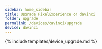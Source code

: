 ```yaml
---
sidebar: home_sidebar
title: Upgrade PixelExperience on davinci
folder: upgrade
permalink: /devices/davinci/upgrade
device: davinci
---
```

{% include templates/device_upgrade.md %}
